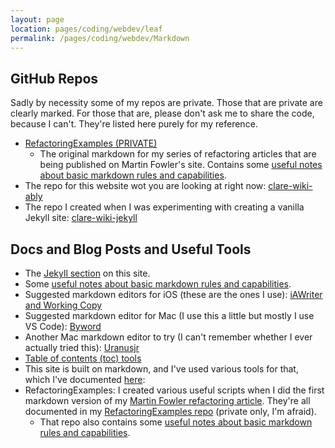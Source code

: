 ```yaml
---
layout: page
location: pages/coding/webdev/leaf
permalink: /pages/coding/webdev/Markdown
---
```


## GitHub Repos

Sadly by necessity some of my repos are private. Those that are private are clearly marked. For those that are, please don't ask me to share the code, because I can't. They're listed here purely for my reference.

- [RefactoringExamples (PRIVATE)](https://github.com/claresudbery/RefactoringExamples)
    - The original markdown for my series of refactoring articles that are being published on Martin Fowler's site. Contains some [useful notes about basic markdown rules and capabilities](https://github.com/claresudbery/RefactoringExamples/tree/master/github-markdown/example%20markdown).
- The repo for this website wot you are looking at right now: [clare-wiki-ably](https://github.com/claresudbery/clare-wiki-ably)
- The repo I created when I was experimenting with creating a vanilla Jekyll site: [clare-wiki-jekyll](https://github.com/claresudbery/clare-wiki-jekyll)

## Docs and Blog Posts and Useful Tools

- The [Jekyll section](/pages/coding/webdev/Jekyll) on this site.
- Some [useful notes about basic markdown rules and capabilities](https://github.com/claresudbery/RefactoringExamples/tree/master/github-markdown/example%20markdown).
- Suggested markdown editors for iOS (these are the ones I use): [iAWriter and Working Copy](https://thesweetsetup.com/apps/our-favorite-markdown-writing-app-for-the-iphone/)
- Suggested markdown editor for Mac (I use this a little but mostly I use VS Code): [Byword](https://thesweetsetup.com/apps/favorite-markdown-writing-app-mac/)
- Another Mac markdown editor to try (I can't remember whether I ever actually tried this): [Uranusjr](https://macdown.uranusjr.com/)
- [Table of contents (toc) tools](/pages/organising/BigIndex/Big-Index-Useful-Tools#generating-table-of-contents-toc)
- This site is built on markdown, and I've used various tools for that, which I've documented [here](/pages/organising/bigindex/Big-Index-Useful-Tools):
- RefactoringExamples: I created various useful scripts when I did the first markdown version of my [Martin Fowler refactoring article](/pages/think/code-princ/Refactoring). They're all documented in my [RefactoringExamples repo](https://github.com/claresudbery/RefactoringExamples/blob/master/github-markdown/notes/code-changes.md) (private only, I'm afraid).
  - That repo also contains some [useful notes about basic markdown rules and capabilities](https://github.com/claresudbery/RefactoringExamples/tree/master/github-markdown/example%20markdown).